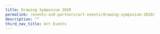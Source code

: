 ```yaml
---
title: Drawing Symposium 2020
permalink: /events-and-partners/art-events/drawing-symposium-2020/
description: ""
third_nav_title: Art Events
---
```

